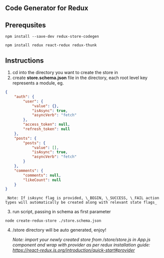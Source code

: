 ## Code Generator for Redux

## Prerequsites

```
npm install --save-dev redux-store-codegen
```

```
npm install redux react-redux redux-thunk
```

## Instructions

1.  cd into the directory you want to create the store in
2.  create **store.schema.json** file in the directory, each root level key represents a module, eg.

```json
{
	"auth": {
		"user": {
			"value": {},
			"isAsync": true,
			"asyncVerb": "fetch"
		},
		"access_token": null,
		"refresh_token": null
	},
	"posts": {
		"posts": {
			"value": [],
			"isAsync": true,
			"asyncVerb": "fetch"
		}
	},
	"comments": {
		"comments": null,
		"likeCount": null
	}
}
```

    _Note: If isAsync flag is provided, \_BEGIN, \_SUCCESS, \_FAIL action types will automatically be created along with relevant state flags_

3.  run script, passing in schema as first parameter

```
node create-redux-store ./store.schema.json
```

4.  /store directory will be auto generated, enjoy!

    _Note: import your newly created store from /store/store.js in App.js component and wrap with provider as per redux installation guide: <https://react-redux.js.org/introduction/quick-start#provider>_
